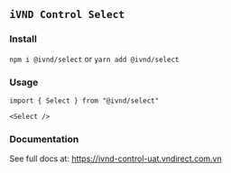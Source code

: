 ## `iVND Control Select`

### Install

`npm i @ivnd/select` or `yarn add @ivnd/select`

### Usage

```
import { Select } from "@ivnd/select"

<Select />

```

### Documentation

See full docs at: https://ivnd-control-uat.vndirect.com.vn
